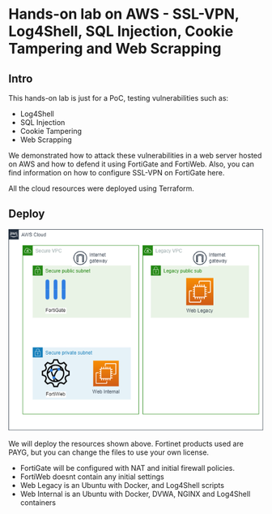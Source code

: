 <h1> Hands-on lab on AWS - SSL-VPN, Log4Shell, SQL Injection, Cookie Tampering and Web Scrapping </h1>
<h2>Intro</h2>
This hands-on lab is just for a PoC, testing vulnerabilities such as:

- Log4Shell
- SQL Injection
- Cookie Tampering
- Web Scrapping


We demonstrated how to attack these vulnerabilities in a web server hosted on AWS and how to defend it using FortiGate and FortiWeb. Also, you can find information on how to configure SSL-VPN on FortiGate here.

All the cloud resources were deployed using Terraform.

<h2>Deploy</h2>

![Topology](https://github.com/FortiLatam/handsonlab-fgt-fwb/blob/main/DOCS/Intro.png?raw=true)

We will deploy the resources shown above. Fortinet products used are PAYG, but you can change the files to use your own license.

- FortiGate will be configured with NAT and initial firewall policies.
- FortiWeb doesnt contain any initial settings
- Web Legacy is an Ubuntu with Docker, and Log4Shell scripts
- Web Internal is an Ubuntu with Docker, DVWA, NGINX and Log4Shell containers
